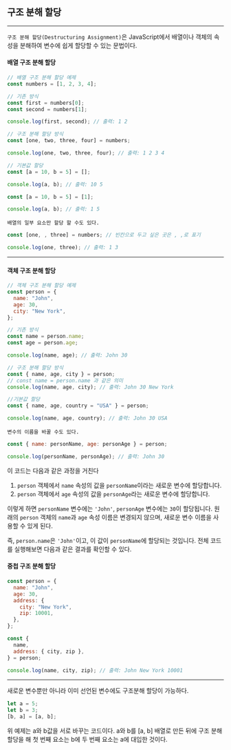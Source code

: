 ## 구조 분해 할당

---

`구조 분해 할당(Destructuring Assignment)`은 JavaScript에서 배열이나 객체의 속성을 분해하여 변수에 쉽게 할당할 수 있는 문법이다.

#### 배열 구조 분해 할당

```js
// 배열 구조 분해 할당 예제
const numbers = [1, 2, 3, 4];

// 기존 방식
const first = numbers[0];
const second = numbers[1];

console.log(first, second); // 출력: 1 2

// 구조 분해 할당 방식
const [one, two, three, four] = numbers;

console.log(one, two, three, four); // 출력: 1 2 3 4

// 기본값 할당
const [a = 10, b = 5] = [];

console.log(a, b); // 출력: 10 5

const [a = 10, b = 5] = [1];

console.log(a, b); // 출력: 1 5
```

`배열의 일부 요소만 할당 할 수도 있다.`

```js
const [one, , three] = numbers; // 빈칸으로 두고 싶은 곳은 , ,로 표기

console.log(one, three); // 출력: 1 3
```

---

#### 객체 구조 분해 할당

```js
// 객체 구조 분해 할당 예제
const person = {
  name: "John",
  age: 30,
  city: "New York",
};

// 기존 방식
const name = person.name;
const age = person.age;

console.log(name, age); // 출력: John 30

// 구조 분해 할당 방식
const { name, age, city } = person;
// const name = person.name 과 같은 의미
console.log(name, age, city); // 출력: John 30 New York

//기본값 할당
const { name, age, country = "USA" } = person;

console.log(name, age, country); // 출력: John 30 USA
```

`변수의 이름을 바꿀 수도 있다.`

```js
const { name: personName, age: personAge } = person;

console.log(personName, personAge); // 출력: John 30
```

이 코드는 다음과 같은 과정을 거친다

1. `person` 객체에서 `name` 속성의 값을 `personName`이라는 새로운 변수에 할당합니다.
2. `person` 객체에서 `age` 속성의 값을 `personAge`라는 새로운 변수에 할당합니다.

이렇게 하면 `personName` 변수에는 `'John'`, `personAge` 변수에는 `30`이 할당됩니다. 원래의 `person` 객체의 `name`과 `age` 속성 이름은 변경되지 않으며, 새로운 변수 이름을 사용할 수 있게 된다.

즉, `person.name`은 `'John'`이고, 이 값이 `personName`에 할당되는 것입니다. 전체 코드를 실행해보면 다음과 같은 결과를 확인할 수 있다.

#### 중첩 구조 분해 할당

```js
const person = {
  name: "John",
  age: 30,
  address: {
    city: "New York",
    zip: 10001,
  },
};

const {
  name,
  address: { city, zip },
} = person;

console.log(name, city, zip); // 출력: John New York 10001
```

---

새로운 변수뿐만 아니라 이미 선언된 변수에도 구조분해 할당이 가능하다.

```js
let a = 5;
let b = 3;
[b, a] = [a, b];
```

위 예제는 a와 b값을 서로 바꾸는 코드이다. a와 b를 [a, b] 배열로 만든 뒤에 구조 분해 할당을 해 첫 번째 요소는 b에 두 번째 요소는 a에 대입한 것이다.
